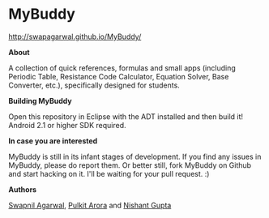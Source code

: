 MyBuddy
=================================
http://swapagarwal.github.io/MyBuddy/

<b>About</b>

A collection of quick references, formulas and small apps (including Periodic Table, Resistance Code Calculator, Equation Solver, Base Converter, etc.), specifically designed for students.

<b>Building MyBuddy</b>

Open this repository in Eclipse with the ADT installed and then build it! Android 2.1 or higher SDK required.

<b>In case you are interested</b>

MyBuddy is still in its infant stages of development. If you find any issues in MyBuddy, please do report them. Or better still, fork MyBuddy on Github and start hacking on it. I'll be waiting for your pull request. :)

<b>Authors</b>

<a href="https://github.com/swapagarwal">Swapnil Agarwal</a>, <a href="https://github.com/omirho">Pulkit Arora</a> and <a href="https://github.com/ng420">Nishant Gupta</a>
